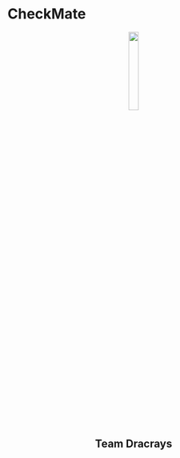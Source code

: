 # CheckMate
<p align="center">
<img src="https://github.com/ShubhamDeodhar/CheckMate/blob/master/image.jpg" width=20%/>


<h2 align="center">Team Dracrays</h2>

